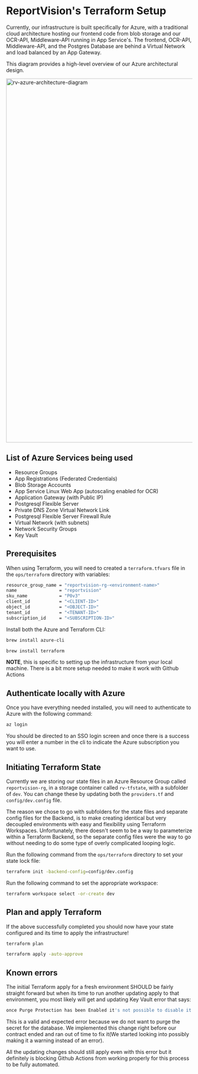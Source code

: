# ReportVision's Terraform Setup

Currently, our infrastructure is built specifically for Azure, with a traditional cloud architecture hosting our frontend code from blob storage and our OCR-API, Middleware-API running in App Service's. The frontend, OCR-API, Middleware-API, and the Postgres Database are behind a Virtual Network and load balanced by an App Gateway.

This diagram provides a high-level overview of our Azure architectural design.

<img width="985" alt="rv-azure-architecture-diagram" src="https://github.com/user-attachments/assets/c02f9f10-90e0-4660-afa2-d77968087003" />

## List of Azure Services being used

- Resource Groups
- App Registrations (Federated Credentials)
- Blob Storage Accounts
- App Service Linux Web App (autoscaling enabled for OCR)
- Application Gateway (with Public IP)
- Postgresql Flexible Server
- Private DNS Zone Virtual Network Link
- Postgresql Flexible Server Firewall Rule
- Virtual Network (with subnets)
- Network Security Groups
- Key Vault

## Prerequisites

When using Terraform, you will need to created a `terraform.tfvars` file in the `ops/terraform` directory with variables:

``` bash
resource_group_name = "reportvision-rg-<environment-name>"
name                = "reportvision"
sku_name            = "P0v3"
client_id           = "<CLIENT-ID>"
object_id           = "<OBJECT-ID>"
tenant_id           = "<TENANT-ID>"
subscription_id     = "<SUBSCRIPTION-ID>"
```

Install both the Azure and Terraform CLI:

``` bash
brew install azure-cli
```

``` bash
brew install terraform
```

**NOTE**, this is specific to setting up the infrastructure from your local machine. There is a bit more setup needed to make it work with Github Actions

## Authenticate locally with Azure

Once you have everything needed installed, you will need to authenticate to Azure with the following command:

``` bash
az login
```
You should be directed to an SSO login screen and once there is a success you will enter a number in the cli to indicate the Azure subscription you want to use.

## Initiating Terraform State

Currently we are storing our state files in an Azure Resource Group called `reportvision-rg`, in a storage container called `rv-tfstate`, with a subfolder of `dev`. You can change these by updating both the `providers.tf` and `config/dev.config` file.

The reason we chose to go with subfolders for the state files and separate config files for the Backend, is to make creating identical but very decoupled environments with easy and flexibility using Terraform Workspaces. Unfortunately, there doesn't seem to be a way to parameterize within a Terraform Backend, so the separate config files were the way to go without needing to do some type of overly complicated looping logic.

Run the following command from the `ops/terraform` directory to set your state lock file:

``` bash
terraform init -backend-config=config/dev.config
```

Run the following command to set the appropriate workspace:

``` bash
terraform workspace select -or-create dev
```

## Plan and apply Terraform

If the above successfully completed you should now have your state configured and its time to apply the infrastructure!

``` bash
terraform plan
```

``` bash
terraform apply -auto-approve
```

## Known errors

The initial Terraform apply for a fresh environment SHOULD be fairly straight forward but when its time to run another updating apply to that environment, you most likely will get and updating Key Vault error that says:

``` bash
once Purge Protection has been Enabled it's not possible to disable it
```
This is a valid and expected error because we do not want to purge the secret for the database. We implemented this change right before our contract ended and ran out of time to fix it(We started looking into possibly making it a warning instead of an error).

All the updating changes should still apply even with this error but it definitely is blocking Github Actions from working properly for this process to be fully automated.